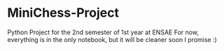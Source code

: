 # MiniChess-Project
Python Project for the 2nd semester of 1st year at ENSAE
For now, everything is in the only notebook, but it will be cleaner soon I promise :)
